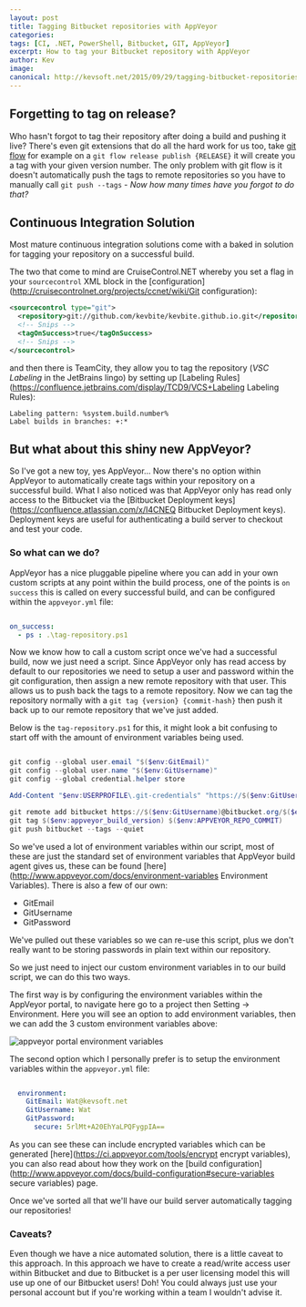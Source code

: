 ```yaml
---
layout: post
title: Tagging Bitbucket repositories with AppVeyor
categories:
tags: [CI, .NET, PowerShell, Bitbucket, GIT, AppVeyor]
excerpt: How to tag your Bitbucket repository with AppVeyor
author: Kev
image: 
canonical: http://kevsoft.net/2015/09/29/tagging-bitbucket-repositories-with-appveyor.html
---
```

## Forgetting to tag on release?

Who hasn't forgot to tag their repository after doing a build and pushing it live? There's even git extensions that do all the hard work for us too, take [git flow](http://danielkummer.github.io/git-flow-cheatsheet) for example on a `git flow release publish {RELEASE}` it will create you a tag with your given version number. The only problem with git flow is it doesn't automatically push the tags to remote repositories so you have to manually call `git push --tags` -  *Now how many times have you forgot to do that?*

## Continuous Integration Solution

Most mature continuous integration solutions come with a baked in solution for tagging your repository on a successful build.

The two that come to mind are CruiseControl.NET whereby you set a flag in your `sourcecontrol` XML block in the [configuration](http://cruisecontrolnet.org/projects/ccnet/wiki/Git configuration):

```xml
<sourcecontrol type="git">
  <repository>git://github.com/kevbite/kevbite.github.io.git</repository>
  <!-- Snips -->
  <tagOnSuccess>true</tagOnSuccess>
  <!-- Snips -->
</sourcecontrol>
```

and then there is TeamCity, they allow you to tag the repository (*VSC Labeling* in the JetBrains lingo) by setting up [Labeling Rules](https://confluence.jetbrains.com/display/TCD9/VCS+Labeling Labeling Rules):

```
Labeling pattern: %system.build.number%
Label builds in branches: +:*
```

## But what about this shiny new AppVeyor?

So I've got a new toy, yes AppVeyor... Now there's no option within AppVeyor to automatically create tags within your repository on a successful build. What I also noticed was that AppVeyor only has read only access to the Bitbucket via the [Bitbucket Deployment keys](https://confluence.atlassian.com/x/I4CNEQ Bitbucket Deployment keys). Deployment keys are useful for authenticating a build server to checkout and test your code.

### So what can we do?

AppVeyor has a nice pluggable pipeline where you can add in your own custom scripts at any point within the build process, one of the points is `on success` this is called on every successful build, and can be configured within the `appveyor.yml` file:

```yaml

on_success:
  - ps : .\tag-repository.ps1

```

Now we know how to call a custom script once we've had a successful build, now we just need a script. Since AppVeyor only has read access by default to our repositories we need to setup a user and password within the git configuration, then assign a new remote repository with that user. This allows us to push back the tags to a remote repository. Now we can tag the repository normally with a `git tag {version} {commit-hash}` then push it back up to our remote repository that we've just added.

Below is the `tag-repository.ps1` for this, it might look a bit confusing to start off with the amount of environment variables being used.

```powershell

git config --global user.email "$($env:GitEmail)"
git config --global user.name "$($env:GitUsername)"
git config --global credential.helper store

Add-Content "$env:USERPROFILE\.git-credentials" "https://$($env:GitUsername):$($env:GitPassword)@bitbucket.org`n"

git remote add bitbucket https://$($env:GitUsername)@bitbucket.org/$($env:APPVEYOR_REPO_NAME).git
git tag $($env:appveyor_build_version) $($env:APPVEYOR_REPO_COMMIT)
git push bitbucket --tags --quiet

```

So we've used a lot of environment variables within our script, most of these are just the standard set of environment variables that AppVeyor build agent gives us, these can be found [here](http://www.appveyor.com/docs/environment-variables Environment Variables). There is also a few of our own:

 * GitEmail
 * GitUsername
 * GitPassword

We've pulled out these variables so we can re-use this script, plus we don't really want to be storing passwords in plain text within our repository.

So we just need to inject our custom environment variables in to our build script, we can do this two ways.

The first way is by configuring the environment variables within the AppVeyor portal, to navigate here go to a project then Setting -> Environment. Here you will see an option to add environment variables, then we can add the 3 custom environment variables above:

![appveyor portal environment variables](//kevsoft.net/assets/posts/2015-09-29-tagging-bitbucket-repositories-with-appveyor/appveyor-portal-environment-variables.png)

The second option which I personally prefer is to setup the environment variables within the `appveyor.yml` file:

```yaml

  environment:
    GitEmail: Wat@kevsoft.net
    GitUsername: Wat
    GitPassword: 
      secure: 5rlMt+A20EhYaLPQFygpIA==

```

As you can see these can include encrypted variables which can be generated [here](https://ci.appveyor.com/tools/encrypt encrypt variables), you can also read about how they work on the [build configuration](http://www.appveyor.com/docs/build-configuration#secure-variables secure variables) page.

Once we've sorted all that we'll have our build server automatically tagging our repositories!

### Caveats?

Even though we have a nice automated solution, there is a little caveat to this approach. In this approach we have to create a read/write access user within Bitbucket and due to Bitbucket is a per user licensing model this will use up one of our Bitbucket users! Doh! You could always just use your personal account but if you're working within a team I wouldn't advise it.

